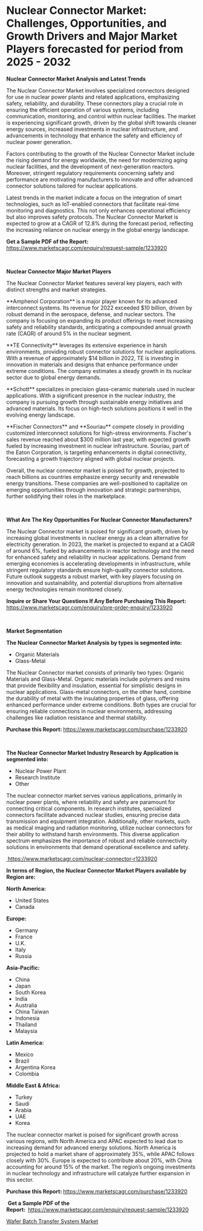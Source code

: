 <p><h1>Nuclear Connector Market: Challenges, Opportunities, and Growth Drivers and Major Market Players forecasted for period from 2025 - 2032</h1></p><p><strong>Nuclear Connector Market Analysis and Latest Trends</strong></p>
<p><p>The Nuclear Connector Market involves specialized connectors designed for use in nuclear power plants and related applications, emphasizing safety, reliability, and durability. These connectors play a crucial role in ensuring the efficient operation of various systems, including communication, monitoring, and control within nuclear facilities. The market is experiencing significant growth, driven by the global shift towards cleaner energy sources, increased investments in nuclear infrastructure, and advancements in technology that enhance the safety and efficiency of nuclear power generation.</p><p>Factors contributing to the growth of the Nuclear Connector Market include the rising demand for energy worldwide, the need for modernizing aging nuclear facilities, and the development of next-generation reactors. Moreover, stringent regulatory requirements concerning safety and performance are motivating manufacturers to innovate and offer advanced connector solutions tailored for nuclear applications.</p><p>Latest trends in the market indicate a focus on the integration of smart technologies, such as IoT-enabled connectors that facilitate real-time monitoring and diagnostics. This not only enhances operational efficiency but also improves safety protocols. The Nuclear Connector Market is expected to grow at a CAGR of 12.8% during the forecast period, reflecting the increasing reliance on nuclear energy in the global energy landscape.</p></p>
<p><strong>Get a Sample PDF of the Report:&nbsp;</strong> <a href="https://www.marketscagr.com/enquiry/request-sample/1233920?utm_campaign=2635&utm_medium=2&utm_source=Github&utm_content=ia&utm_term=06042025&utm_id=nuclear-connector">https://www.marketscagr.com/enquiry/request-sample/1233920</a></p>
<p>&nbsp;</p>
<p><strong>Nuclear Connector Major Market Players</strong></p>
<p><p>The Nuclear Connector Market features several key players, each with distinct strengths and market strategies. </p><p>**Amphenol Corporation** is a major player known for its advanced interconnect systems. Its revenue for 2022 exceeded $10 billion, driven by robust demand in the aerospace, defense, and nuclear sectors. The company is focusing on expanding its product offerings to meet increasing safety and reliability standards, anticipating a compounded annual growth rate (CAGR) of around 5% in the nuclear segment.</p><p>**TE Connectivity** leverages its extensive experience in harsh environments, providing robust connector solutions for nuclear applications. With a revenue of approximately $14 billion in 2022, TE is investing in innovation in materials and designs that enhance performance under extreme conditions. The company estimates a steady growth in its nuclear sector due to global energy demands.</p><p>**Schott** specializes in precision glass-ceramic materials used in nuclear applications. With a significant presence in the nuclear industry, the company is pursuing growth through sustainable energy initiatives and advanced materials. Its focus on high-tech solutions positions it well in the evolving energy landscape.</p><p>**Fischer Connectors** and **Souriau** compete closely in providing customized interconnect solutions for high-stress environments. Fischer's sales revenue reached about $300 million last year, with expected growth fueled by increasing investment in nuclear infrastructure. Souriau, part of the Eaton Corporation, is targeting enhancements in digital connectivity, forecasting a growth trajectory aligned with global nuclear projects.</p><p>Overall, the nuclear connector market is poised for growth, projected to reach billions as countries emphasize energy security and renewable energy transitions. These companies are well-positioned to capitalize on emerging opportunities through innovation and strategic partnerships, further solidifying their roles in the marketplace.</p></p>
<p>&nbsp;</p>
<p><strong>What Are The Key Opportunities For Nuclear Connector Manufacturers?</strong></p>
<p><p>The Nuclear Connector market is poised for significant growth, driven by increasing global investments in nuclear energy as a clean alternative for electricity generation. In 2023, the market is projected to expand at a CAGR of around 6%, fueled by advancements in reactor technology and the need for enhanced safety and reliability in nuclear applications. Demand from emerging economies is accelerating developments in infrastructure, while stringent regulatory standards ensure high-quality connector solutions. Future outlook suggests a robust market, with key players focusing on innovation and sustainability, and potential disruptions from alternative energy technologies remain monitored closely.</p></p>
<p><strong>Inquire or Share Your Questions If Any Before Purchasing This Report:</strong> <a href="https://www.marketscagr.com/enquiry/pre-order-enquiry/1233920?utm_campaign=2635&utm_medium=2&utm_source=Github&utm_content=ia&utm_term=06042025&utm_id=nuclear-connector">https://www.marketscagr.com/enquiry/pre-order-enquiry/1233920</a></p>
<p>&nbsp;</p>
<p><strong>Market Segmentation</strong></p>
<p><strong>The Nuclear Connector Market Analysis by types is segmented into:</strong></p>
<p><ul><li>Organic Materials</li><li>Glass-Metal</li></ul></p>
<p><p>The Nuclear Connector market consists of primarily two types: Organic Materials and Glass-Metal. Organic materials include polymers and resins that provide flexibility and insulation, essential for simplistic designs in nuclear applications. Glass-metal connectors, on the other hand, combine the durability of metal with the insulating properties of glass, offering enhanced performance under extreme conditions. Both types are crucial for ensuring reliable connections in nuclear environments, addressing challenges like radiation resistance and thermal stability.</p></p>
<p><strong>Purchase this Report:&nbsp;</strong><a href="https://www.marketscagr.com/purchase/1233920?utm_campaign=2635&utm_medium=2&utm_source=Github&utm_content=ia&utm_term=06042025&utm_id=nuclear-connector">https://www.marketscagr.com/purchase/1233920</a></p>
<p>&nbsp;</p>
<p><strong>The Nuclear Connector Market Industry Research by Application is segmented into:</strong></p>
<p><ul><li>Nuclear Power Plant</li><li>Research Institute</li><li>Other</li></ul></p>
<p><p>The nuclear connector market serves various applications, primarily in nuclear power plants, where reliability and safety are paramount for connecting critical components. In research institutes, specialized connectors facilitate advanced nuclear studies, ensuring precise data transmission and equipment integration. Additionally, other markets, such as medical imaging and radiation monitoring, utilize nuclear connectors for their ability to withstand harsh environments. This diverse application spectrum emphasizes the importance of robust and reliable connectivity solutions in environments that demand operational excellence and safety.</p></p>
<p><a href="https://www.marketscagr.com/nuclear-connector-r1233920?utm_campaign=2635&utm_medium=2&utm_source=Github&utm_content=ia&utm_term=06042025&utm_id=nuclear-connector">&nbsp;https://www.marketscagr.com/nuclear-connector-r1233920</a></p>
<p><strong>In terms of Region, the Nuclear Connector Market Players available by Region are:</strong></p>
<p>
    <p> <strong> North America: </strong>
        <ul>
            <li>United States</li>
            <li>Canada</li>
        </ul>
        </p> 
    <p> <strong> Europe: </strong>
        <ul>
            <li>Germany</li>
            <li>France</li>
            <li>U.K.</li>
            <li>Italy</li>
            <li>Russia</li>
        </ul>
        </p> 
    <p> <strong> Asia-Pacific: </strong>
        <ul>
            <li>China</li>
            <li>Japan</li>
            <li>South Korea</li>
            <li>India</li>
            <li>Australia</li>
            <li>China Taiwan</li>
            <li>Indonesia</li>
            <li>Thailand</li>
            <li>Malaysia</li>
        </ul>
        </p> 
    <p> <strong> Latin America: </strong>
        <ul>
            <li>Mexico</li>
            <li>Brazil</li>
            <li>Argentina Korea</li>
            <li>Colombia</li>
        </ul>
        </p> 
    <p> <strong> Middle East & Africa: </strong>
        <ul>
            <li>Turkey</li>
            <li>Saudi</li>
            <li>Arabia</li>
            <li>UAE</li>
            <li>Korea</li>
        </ul>
    </p>
    </p>
<p><p>The nuclear connector market is poised for significant growth across various regions, with North America and APAC expected to lead due to increasing demand for advanced energy solutions. North America is projected to hold a market share of approximately 35%, while APAC follows closely with 30%. Europe is expected to contribute about 20%, with China accounting for around 15% of the market. The region’s ongoing investments in nuclear technology and infrastructure will catalyze further expansion in this sector.</p></p>
<p><strong>Purchase this Report: </strong><a href="https://www.marketscagr.com/purchase/1233920?utm_campaign=2635&utm_medium=2&utm_source=Github&utm_content=ia&utm_term=06042025&utm_id=nuclear-connector">https://www.marketscagr.com/purchase/1233920</a></p>
<p>&nbsp;<strong>Get a Sample PDF of the Report:&nbsp;&nbsp;</strong><a href="https://www.marketscagr.com/enquiry/request-sample/1233920?utm_campaign=2635&utm_medium=2&utm_source=Github&utm_content=ia&utm_term=06042025&utm_id=nuclear-connector">https://www.marketscagr.com/enquiry/request-sample/1233920</a></p>
<p><strong></strong></p>
<p><p><a href="https://github.com/phephezxnf/Market-Research-Report-List-1/blob/main/wafer-batch-transfer-system-market.md?utm_campaign=2635&utm_medium=2&utm_source=Github&utm_content=ia&utm_term=06042025&utm_id=nuclear-connector">Wafer Batch Transfer System Market</a></p></p>